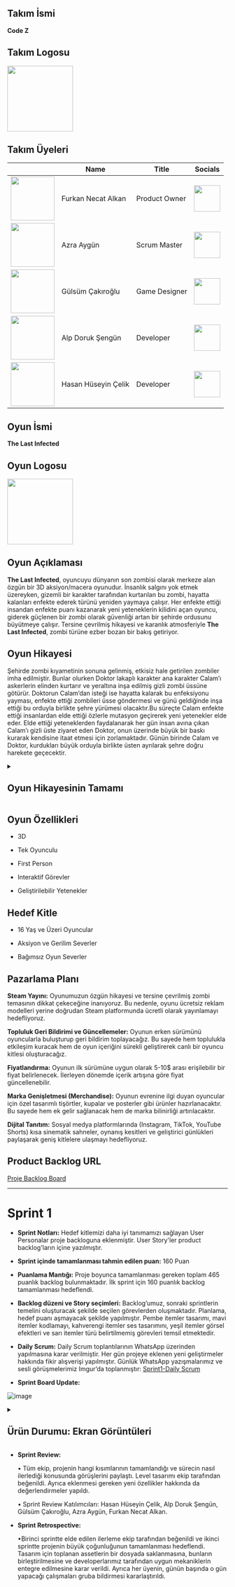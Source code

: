 ## Takım İsmi

**Code Z**
## Takım Logosu
<img src="https://github.com/user-attachments/assets/f866cf6f-75d8-4e16-beb9-898ab1a9586e" width="150"/>

## Takım Üyeleri

|          | Name     | Title    |  Socials | 
|----------|----------|----------|----------|
|<img src="https://github.com/user-attachments/assets/99435d80-635a-4941-bcde-bee1017bc700" width="100"/>|Furkan Necat Alkan|Product Owner |<a href="https://www.linkedin.com/in/furkannecatalkan/?utm_source=share&utm_campaign=share_via&utm_content=profile&utm_medium=android_app"> <img src="https://github.com/user-attachments/assets/a5b18c01-d8c7-4dd5-becd-403e0f788d0a" width="60" /> </a> 
|<img src="https://github.com/user-attachments/assets/90c4db97-ddd4-4979-ae74-0268f1763e3e" width="100"/>|Azra Aygün   | Scrum Master  |<a href="https://www.linkedin.com/in/azra-ayg%C3%BCn-564a3629a?utm_source=share&utm_campaign=share_via&utm_content=profile&utm_medium=ios_app"> <img src="https://github.com/user-attachments/assets/a5b18c01-d8c7-4dd5-becd-403e0f788d0a" width="60" /></a>|
|<img src="https://github.com/user-attachments/assets/e076250e-ad53-4f40-a156-3dd28ba5b116" width="100"/>|Gülsüm Çakıroğlu   | Game Designer  |<a href="https://www.linkedin.com/in/g%C3%BCls%C3%BCm-%C3%A7ak%C4%B1ro%C4%9Flu-a37350339?utm_source=share&utm_campaign=share_via&utm_content=profile&utm_medium=android_app"> <img src="https://github.com/user-attachments/assets/a5b18c01-d8c7-4dd5-becd-403e0f788d0a" width="60" /> </a>|
|<img src="https://github.com/user-attachments/assets/ddf4b2a6-d4db-4ff4-b1d8-e5c7988fa82a" width="100"/>|Alp Doruk Şengün|	Developer |<a href="https://www.linkedin.com/in/alpsengun?utm_source=share&utm_campaign=share_via&utm_content=profile&utm_medium=android_app"> <img src="https://github.com/user-attachments/assets/a5b18c01-d8c7-4dd5-becd-403e0f788d0a" width="60" /> </a>|
|<img src="https://github.com/user-attachments/assets/abdbfdeb-e5f3-4bbd-9079-4f77f68ed9b0"  width="100"/>|Hasan Hüseyin Çelik|	Developer |<a href="https://www.linkedin.com/in/hasan-h%C3%BCseyin-%C3%A7elik-651398297/"> <img src="https://github.com/user-attachments/assets/a5b18c01-d8c7-4dd5-becd-403e0f788d0a" width="60" /> </a>|
## Oyun İsmi

**The Last Infected**
## Oyun Logosu

<img src="https://github.com/user-attachments/assets/b7c732f4-4929-4077-8789-0d8a49e9dbc4" width="150"/> 

## Oyun Açıklaması

**The Last Infected**, oyuncuyu dünyanın son zombisi olarak merkeze alan özgün bir 3D aksiyon/macera oyunudur. İnsanlık salgını yok etmek üzereyken, gizemli bir karakter tarafından kurtarılan bu zombi, hayatta kalanları enfekte ederek türünü yeniden yaymaya çalışır. Her enfekte ettiği insandan enfekte puanı kazanarak yeni yeteneklerin kilidini açan oyuncu, giderek güçlenen bir zombi olarak güvenliği artan bir şehirde ordusunu büyütmeye çalışır. Tersine çevrilmiş hikayesi ve karanlık atmosferiyle **The Last Infected**, zombi türüne ezber bozan bir bakış getiriyor.



## Oyun Hikayesi

Şehirde zombi kıyametinin sonuna gelinmiş, etkisiz hale getirilen zombiler imha edilmiştir. Bunlar olurken Doktor lakaplı karakter ana karakter Calam’ı askerlerin elinden kurtarır ve yeraltına inşa edilmiş gizli zombi üssüne götürür. Doktorun Calam’dan isteği ise hayatta kalarak bu enfeksiyonu yayması, enfekte ettiği zombileri üsse göndermesi ve günü geldiğinde inşa ettiği bu orduyla birlikte şehre yürümesi olacaktır.Bu süreçte Calam enfekte ettiği insanlardan elde ettiği özlerle mutasyon geçirerek yeni yetenekler elde eder. Elde ettiği yeteneklerden faydalanarak her gün insan avına çıkan Calam’ı gizli üste ziyaret eden Doktor, onun üzerinde büyük bir baskı kurarak kendisine itaat etmesi için zorlamaktadır. Günün birinde Calam ve Doktor, kurdukları büyük orduyla birlikte üsten ayrılarak şehre doğru harekete geçecektir.

<details>
  <summary>
   <h2>Oyun Hikayesinin Tamamı </h2>
   </summary>  
  Part 1 “Return of the apocalypse”
Sahne 1
Yaşlı bir adam ve bir çocuk ahşap evlerinin önünde, bir ateşin başında konuşmaktadır.
Çocuk: Söyleseler inanmazdım dede.
Yaşlı: Ha. Ne dedin Leo?
Çocuk: Söyleseler dedim, inanmazdım dede.
Yaşlı: Neye inanmazdın?
Çocuk: Bu kabustan sağ çıkacağımıza.
Yaşlı: Nasıl yani?
Çocuk: Yani ya hepsi yok edilmeden önce bir zombiye yem olsaydık? Askerler olmasaydı çoktan ölmüştük.
Yaşlı: Ne zombisi, ne askeri?
Çocuk: Ohoo dedem, sen yine kendinde değilsin anlaşılan. İstersen gel içeri geçelim. Uyu, dinlen biraz he?
Yaşlı: Yok istemem. Yıldızlarla konuşuyorum ben. Belki Liora’mdan bir haber getirirler. Çok özledim onu.
Çocuk: Ahh dedem. Peki, öyle olsun. Ama çok durma, biraz sonra gel. Tamam mı?
Yaşlı: Tamam, sen beni merak etme.
Çocuk: İyi geceler dede.
Yaşlı: İyi geceler.
Çocuk eve geçer.
Sahne 2
Karanlık, kasvetli bir ortamdayız.
Gözlerimizi yavaş yavaş aralarken belli belirsiz bir silüet görürüz.
Belirsiz kişi- Ölmediğini biliyordum.
…
Belirsiz kişi- Unutma, sen ölürsen her şey biter. İyi şanslar.
Belirsiz kişi ortamdan çıkar.
Gözlerimizi tamamen açarız.
Oyuncu kontrolleri alır.
Görev: İlk enfekte için bir kurban bul.
Ormanın altına yapılmış base’den ormana çıkarız ve ilerleriz.
Karşımıza bir ahşap ev çıkar.
Yaşlı adamı enfekte ederiz ve yaşlı adam base’e doğru yürümeye başlar.
Bir süre sonra çocuk evden çıkar.
Dedesi ortadan kaybolmuştur.
Çocuk: Dede, dede neredesin? Dedeee!
Oyunun logosu ekrana gelir.
Sahne 3
Görev 2: İnsanlara yakalanmadan 10 enfekte sayısına ulaş.
Şehirde sokakları dolaşarak askerlerin devriye gezmediği noktaları ararız.
Bu noktalarda insanlar varsa onları enfekte etmeye çalışırız.
Amacımız insanlara fark ettirmeden gizlice yaklaşmak, fark ettiklerinde askerlerin devriye gezdiği bir sokağa doğru koşuyorlar.
Biz yakalamadan askerlerin yanına ulaşırlarsa şehir güvenlik düzeyi artıyor.
Arttıkça da askerlerin sayısı bir günlüğüne artıyor. Daha çok sokakta devriye geziyorlar.
Şehir güvenliğinin eski haline gelmesini bekleyebiliriz, base’de günü geçir butonu olur. Bunu istemezsek de risk alıp daha çok asker devriye gezerken dışarıda insan avına çıkarız.
Sahne 4
30 enfekteden sonra göreceğimiz sahne
Base’e gireriz. Zombilerin toplandığı alanı camdan izlerken sırtımız dönüktür.
Arkamızdan biri bize bir şırınga enjekte eder ve yere yığılırız.
Gözlerimizi açtığımızda baş ucumuzda belirsiz kişi vardır.
Belirsiz Kişi: Seninle bazı şeyleri konuşmam gerek. Bunu da sen zombiyken yapamazdım. Ya da ben zombi değilken. Doğrusunu istersen bunu yapmak için kendimi bir zombiye çevirmeyi göze alamazdım.
Belirsiz Kişi: Konuşabilirsin. Seni insan formuna döndürecek bir sıvıyı sana enjekte ettim. Fakat bu çok da uzun sürmeyecek. Tahminen bir 15-20 dakika içinde eski formuna döneceksin.
Karakter: Kimsin sen? Bana ne yaptın?
Belirsiz Kişi: Benim ismimin ne önemi var Calam? Burada önemli olan sensin.
Calam: Çöz beni, beni neden bağladın?
Belirsiz Kişi: Sen kendinin ne kadar tehlikeli bir silah olduğunun farkında değilsin sanırım. İlaçlı olsan da risk almak istemedim.
Calam: Benden… Benden ne istiyorsun? Ahh! Başım…
Belirsiz Kişi: Senden seni istiyorum Calam. Onlarca, yüzlerce istiyorum hem de. Amacıma ulaşacak kadar çok olmanı istiyorum. Anlıyor musun?
Calam: Ben mi? Ben kimim ki?
…
Calam: Ben… Ben bir canavardım! Bir zombiydim! Çığlıklar, iniltiler! Acı çekerek can veren insanlar! Ahhhh! Başım çatlıyor!
Belirsiz Kişi: Bir acı Calam… Bir acı bazen bin acıdan üstündür. Bin çığlık bir araya gelse bazen bir tek çığlığı bastıramaz, silemez. (bağırarak) O çığlığın anısını yok edemez!
Calam: Ne diyorsun? Anlamıyorum.
Belirsiz Kişi: Anlaman gerekmiyor! Diğer zombiler gibi yok olmanın eşiğindeydin sen. Seni ben kurtardım Calam! Bana itaat ettiğin kadar yaşayacaksın. Bana itaat ettiğin sürece var olacaksın.
Sahne 5
Flashback…
Askerler yerde yatan zombileri teker teker kaldırıp büyük bir aracın arkasına atmaktadır.
Askerlerden biri: Komutanım… Toplama işlemi bitmek üzere. Ne emredersiniz?
Komutan: Hepsini boş bir araziye götürüp yakın. Küllerini de yok edin.
Bu konuşma olurken sokağın köşesinde belirsiz kişi askerlere fark ettirmeden bir zombiyi sokak arasına doğru sürükler.
Belirsiz Kişi: Umarım canımı riske attığıma değer. Artık enfekte olduğun için askerler seni yaşatmaz. Sakın öleyim deme! Sakın!
Sahne 6
Belirsiz Kişi: Bu kadar konuşmak yeter. Senden bir tek isteğim var. Senden bir ordu olana kadar sakın durma.
Calam: Madem benden istediğin bu enfeksiyonu yaymam, neden diğer zombileri salmıyorsun?
Belirsiz Kişi: Yeterli sayıya ulaşmadan sadece telef olursunuz. Başkanın eli sandığından daha güçlü. Ordusu da öyle.
Kafamızda çığlık sesleri yankılanır ve başımızı tutarız.
Calam: Ahhh! Kadınlar, çocuklar… Onlara da acı çektiriyorsun.
Belirsiz Kişi: Bu kadar konuşmak yeter! Şu an insan formunda olduğun için bunları söylüyorsun. Nasıl olsa birazdan eski formuna döneceksin. Bu duygulardan arınacaksın.
Calam: Sen? Sen insan değil misin?
Belirsiz Kişi: Yeter dedim! Sana dediğimi unutma! İyi uykular!
Başımıza vurur, ekran kararır.
Sahne 7
Gözlerimizi açarız.
Görev: 50 enfekte sayısına ulaş.
Oynanış
Görev: 100 enfekte sayısına ulaş.
Oynanış
Sahne 8 (Final)
100+ enfekte sayısına ulaştıktan sonra bu sahne gelecek.
Base’e geldiğimizde yerde bir zarf buluruz.
Zarftan biri katlı iki kağıt çıkar.
Katlı olmayan kağıtta şunlar yazmaktadır:
Calam, zamanın gelip çattığını düşünüyorsan base’de cam bölmenin yanındaki düğme ile base kapısını aç ve ordumuzu base dışına çıkar. Onları sen enfekte ettin, senin komutlarını dinleyecekler. Zarf içinde gönderdiğim haritaya göre orduyu dağıtmanı istiyorum. Tek bir koldan saldırırsan işe yaramayacaktır. Onları gafil avlamalı, ordunu savaş esnasında da büyüterek bu savaşı kazanmalısın. Bunu yapmak zorundasın Calam. Başka bir seçeneğin yok!
Görev: Base kapısını aç ve ordunu dışarı çıkar.
Oyuncu bu görevi yapar.
Calam ve arkasında bir zombi ordusu ormandan şehre doğru yürümeye başlarken savaş müziği çalar.
Ormanla şehir arasındaki sınırda Calam ve ordusu durur.
Kamera şehre bakarken credits akar.
Part 1 Sonu


</details>



## Oyun Özellikleri

- 3D

- Tek Oyunculu

- First Person

- Interaktif Görevler

- Geliştirilebilir Yetenekler

## Hedef Kitle
- 16 Yaş ve Üzeri Oyuncular

- Aksiyon ve Gerilim Severler

- Bağımsız Oyun Severler
 ## Pazarlama Planı

**Steam Yayını:** Oyunumuzun özgün hikayesi ve tersine çevrilmiş zombi temasının dikkat çekeceğine inanıyoruz. Bu nedenle, oyunu ücretsiz reklam modelleri yerine doğrudan Steam platformunda ücretli olarak yayınlamayı hedefliyoruz.

**Topluluk Geri Bildirimi ve Güncellemeler:** Oyunun erken sürümünü oyuncularla buluşturup geri bildirim toplayacağız. Bu sayede hem toplulukla etkileşim kuracak hem de oyun içeriğini sürekli geliştirerek canlı bir oyuncu kitlesi oluşturacağız.

**Fiyatlandırma:** Oyunun ilk sürümüne uygun olarak 5-10$ arası erişilebilir bir fiyat belirlenecek. İlerleyen dönemde içerik artışına göre fiyat güncellenebilir.

**Marka Genişletmesi (Merchandise):** Oyunun evrenine ilgi duyan oyuncular için özel tasarımlı tişörtler, kupalar ve posterler gibi ürünler hazırlanacaktır. Bu sayede hem ek gelir sağlanacak hem de marka bilinirliği artırılacaktır.

**Dijital Tanıtım:** Sosyal medya platformlarında (Instagram, TikTok, YouTube Shorts) kısa sinematik sahneler, oynanış kesitleri ve geliştirici günlükleri paylaşarak geniş kitlelere ulaşmayı hedefliyoruz.

## Product Backlog URL

[Proje Backlog Board](https://miro.com/welcomeonboard/V1dNWGg0Z3IySmJWM0N0LzN2S2ZSSklZY2RDNlBid29YTm5kZ3BXaTZpVjJheDNjcXFMVzc3SjlTeGloM2djdGlEVTBrdlRyUGV2dlV6UU9BMXVhb1h4L3ZsNkgwaXRDNnNSdytzS0ZJdDRkVmlONUY5WDZCU3Q2ZXJNaC9zODlNakdSWkpBejJWRjJhRnhhb1UwcS9BPT0hdjE=?share_link_id=639204211720)

-----
# Sprint 1

- **Sprint Notları:** Hedef kitlemizi daha iyi tanımamızı sağlayan User Personalar proje backloguna eklenmiştir. User Story'ler product backlog'ların içine yazılmıştır.

- **Sprint içinde tamamlanması tahmin edilen puan:** 160 Puan

- **Puanlama Mantığı:**  Proje boyunca tamamlanması gereken toplam 465 puanlık backlog bulunmaktadır. İlk sprint için 160 puanlık backlog tamamlanması hedeflendi.

- **Backlog düzeni ve Story seçimleri:**  Backlog’umuz, sonraki sprintlerin temelini oluşturacak şekilde seçilen görevlerden oluşmaktadır. Planlama, hedef puanı aşmayacak şekilde yapılmıştır. Pembe itemler tasarımı, mavi itemler kodlamayı, kahverengi itemler ses tasarımını, yeşil itemler görsel efektleri ve sarı itemler türü belirtilmemiş görevleri temsil etmektedir.

- **Daily Scrum:** Daily Scrum toplantılarının WhatsApp üzerinden yapılmasına karar verilmiştir. Her gün projeye eklenen yeni geliştirmeler hakkında fikir alışverişi yapılmıştır. Günlük WhatsApp yazışmalarımız ve sesli görüşmelerimiz Imgur’da toplanmıştır: [Sprint1-Daily Scrum](https://imgur.com/a/oJoJam6)

- **Sprint Board Update:** 

![image](https://github.com/user-attachments/assets/396e24ba-47b2-46d1-97f8-d4d9b508d815)

<details>
  <summary>
   <h2>Ürün Durumu: Ekran Görüntüleri </h2>
   </summary>  
 <img src="https://github.com/user-attachments/assets/6e726663-c03f-4752-b7e4-a7ca2e3a17e4" width="800" />
 <img src="https://github.com/user-attachments/assets/954732da-4bbc-4c37-b48d-648e906b3218" width="800" />
  <img src="https://github.com/user-attachments/assets/c7dcc3cc-cf00-4bc1-affd-bc853a029b86" width="800" />
<img src="https://github.com/user-attachments/assets/8519d3e1-8b08-4015-8b27-7ea1d1f76109" width="800" />

<img src="https://github.com/user-attachments/assets/830c14e4-1d9f-4645-b040-9d159f2cb9a2" width="800" />
<img src="https://github.com/user-attachments/assets/aa78436a-d7c1-4266-8926-20ec819b012f" width="800" /> 
<img src="https://github.com/user-attachments/assets/c3da536b-5b6a-4913-94e9-84ffd6f1f525" width="800" />
<img src="https://github.com/user-attachments/assets/682a73a7-8eb7-4c17-9f4e-2c5508005f40" width="800" />



</details>



- **Sprint Review:**  

   • Tüm ekip, projenin hangi kısımlarının tamamlandığı ve sürecin nasıl ilerlediği konusunda görüşlerini paylaştı. Level tasarımı ekip tarafından beğenildi. Ayrıca eklenmesi gereken yeni özellikler hakkında da değerlendirmeler yapıldı.
   
  • Sprint Review Katılımcıları: Hasan Hüseyin Çelik, Alp Doruk Şengün, 	Gülsüm Çakıroğlu, Azra Aygün, 	Furkan Necat Alkan.

- **Sprint Retrospective:**

  •Birinci sprintte elde edilen ilerleme ekip tarafından beğenildi ve ikinci sprintte projenin büyük çoğunluğunun tamamlanması hedeflendi. Tasarım için toplanan assetlerin bir dosyada saklanmasına, bunların birleştirilmesine ve developerlarımız tarafından uygun mekaniklerin entegre edilmesine karar verildi. Ayrıca her üyenin, günün başında o gün yapacağı çalışmaları gruba bildirmesi kararlaştırıldı.  



